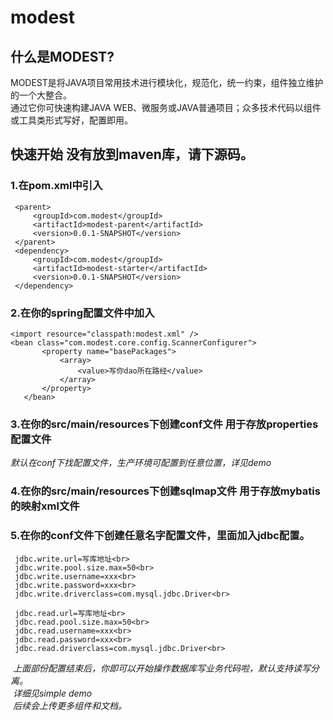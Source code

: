 # modest


## 什么是MODEST?
MODEST是将JAVA项目常用技术进行模块化，规范化，统一约束，组件独立维护的一个大整合。<br>
通过它你可快速构建JAVA WEB、微服务或JAVA普通项目；众多技术代码以组件或工具类形式写好，配置即用。<br>

## 快速开始 没有放到maven库，请下源码。

### 1.在pom.xml中引入
 ```
  <parent>
      <groupId>com.modest</groupId>
      <artifactId>modest-parent</artifactId>
      <version>0.0.1-SNAPSHOT</version>
  </parent>
  <dependency>
      <groupId>com.modest</groupId>
      <artifactId>modest-starter</artifactId>
      <version>0.0.1-SNAPSHOT</version>
  </dependency>
   ```
 ### 2.在你的spring配置文件中加入
 ```
 <import resource="classpath:modest.xml" />
 <bean class="com.modest.core.config.ScannerConfigurer">
		<property name="basePackages">
			<array>
				<value>写你dao所在路经</value>
			</array>
		</property>
	</bean>
  ```
### 3.在你的src/main/resources下创建conf文件 用于存放properties配置文件
*默认在conf下找配置文件，生产环境可配置到任意位置，详见demo*<br>
### 4.在你的src/main/resources下创建sqlmap文件 用于存放mybatis的映射xml文件
### 5.在你的conf文件下创建任意名字配置文件，里面加入jdbc配置。
 ```
  jdbc.write.url=写库地址<br>
  jdbc.write.pool.size.max=50<br>
  jdbc.write.username=xxx<br>
  jdbc.write.password=xxx<br>
  jdbc.write.driverclass=com.mysql.jdbc.Driver<br>
  
  jdbc.read.url=写库地址<br>
  jdbc.read.pool.size.max=50<br>
  jdbc.read.username=xxx<br>
  jdbc.read.password=xxx<br>
  jdbc.read.driverclass=com.mysql.jdbc.Driver<br>
  ```
  
  *上面部份配置结束后，你即可以开始操作数据库写业务代码啦，默认支持读写分离。<br>*
  *详细见simple demo<br>*
  *后续会上传更多组件和文档。<br>*
  

 
